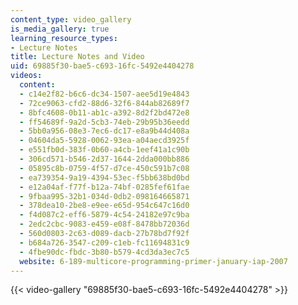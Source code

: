 ```yaml
---
content_type: video_gallery
is_media_gallery: true
learning_resource_types:
- Lecture Notes
title: Lecture Notes and Video
uid: 69885f30-bae5-c693-16fc-5492e4404278
videos:
  content:
  - c14e2f82-b6c6-dc34-1507-aee5d19e4843
  - 72ce9063-cfd2-88d6-32f6-844ab82689f7
  - 8bfc4608-0b11-ab1c-a392-8d2f2bd472e8
  - ff54689f-9a2d-5cb3-74eb-29b95b36eedd
  - 5bb0a956-08e3-7ec6-dc17-e8a9b44d408a
  - 04604da5-5928-0062-93ea-a04aecd3925f
  - e551fb0d-383f-0b60-a4cb-1eef41a1c90b
  - 306cd571-b546-2d37-1644-2dda000bb886
  - 05895c8b-0759-4f57-d7ce-450c591b7c08
  - ea739354-9a19-4394-53ec-f5bb638bd0bd
  - e12a04af-f77f-b12a-74bf-0285fef61fae
  - 9fbaa995-32b1-034d-0db2-098164665871
  - 378dea10-2be8-e9ee-e65d-954c647c16d0
  - f4d087c2-eff6-5879-4c54-24182e97c9ba
  - 2edc2cbc-9083-e459-e08f-8478bb72036d
  - 560d0803-2c63-d089-dacb-27b78bd7f92f
  - b684a726-3547-c209-c1eb-fc11694831c9
  - 4fbe90dc-fbdc-3b80-b579-4cd3da3ec7c5
  website: 6-189-multicore-programming-primer-january-iap-2007
---
```



{{< video-gallery "69885f30-bae5-c693-16fc-5492e4404278" >}}

